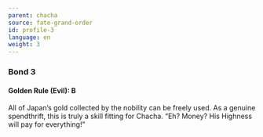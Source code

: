 ```yaml
---
parent: chacha
source: fate-grand-order
id: profile-3
language: en
weight: 3
---
```


### Bond 3

#### Golden Rule (Evil): B

All of Japan’s gold collected by the nobility can be freely used. As a genuine spendthrift, this is truly a skill fitting for Chacha.
“Eh? Money? His Highness will pay for everything!”
